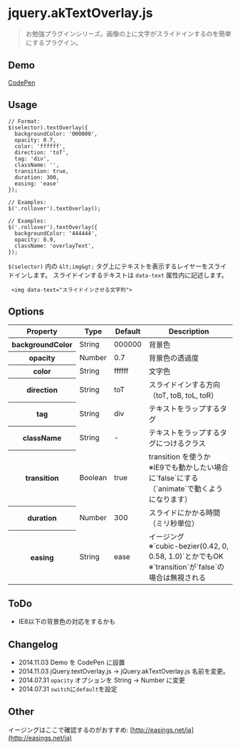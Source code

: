 # jquery.akTextOverlay.js

> お勉強プラグインシリーズ。画像の上に文字がスライドインするのを簡単にするプラグイン。


## Demo

[CodePen](http://codepen.io/akey/pen/dinbJ)


## Usage

    // Format:
    $(selector).textOverlay({
      backgroundColor: '000000',
      opacity: 0.7,
      color: 'ffffff',
      direction: 'toT',
      tag: 'div',
      className: '',
      transition: true,
      duration: 300,
      easing: 'ease'
    });

    // Examples:
    $('.rollover').textOverlay();

    // Examples:
    $('.rollover').textOverlay({
      backgroundColor: '444444',
      opacity: 0.9,
      className: 'overlayText',
    });

`$(selector)` 内の `&lt;img&gt;` タグ上にテキストを表示するレイヤーをスライドインします。
スライドインするテキストは `data-text` 属性内に記述します。

     <img data-text="スライドインさせる文字列">


## Options

<table>
  <thead>
    <tr>
       <th>Property</th>
       <th>Type</th>
       <th>Default</th>
       <th>Description</th>
     </tr>
  </thead>
  <tbody>
    <tr>
      <th>backgroundColor</th>
      <td>String</td>
      <td>000000</td>
      <td>背景色</td>
    </tr>
    <tr>
      <th>opacity</th>
      <td>Number</td>
      <td>0.7</td>
      <td>背景色の透過度</td>
    </tr>
    <tr>
      <th>color</th>
      <td>String</td>
      <td>ffffff</td>
      <td>文字色</td>
    </tr>
    <tr>
      <th>direction</th>
      <td>String</td>
      <td>toT</td>
      <td>スライドインする方向（toT, toB, toL, toR）</td>
    </tr>
    <tr>
      <th>tag</th>
      <td>String</td>
      <td>div</td>
      <td>テキストをラップするタグ</td>
    </tr>
    <tr>
      <th>className</th>
      <td>String</td>
      <td>-</td>
      <td>テキストをラップするタグにつけるクラス</td>
    </tr>
    <tr>
      <th>transition</th>
      <td>Boolean</td>
      <td>true</td>
      <td>transition を使うか<br>※IE9でも動かしたい場合に`false`にする（`animate`で動くようになります）</td>
    </tr>
    <tr>
      <th>duration</th>
      <td>Number</td>
      <td>300</td>
      <td>スライドにかかる時間（ミリ秒単位）</td>
    </tr>
    <tr>
      <th>easing</th>
      <td>String</td>
      <td>ease</td>
      <td>イージング<br>※`cubic-bezier(0.42, 0, 0.58, 1.0)`とかでもOK<br>※`transition`が`false`の場合は無視される</td>
    </tr>
  </tbody>
</table>


## ToDo

* IE8以下の背景色の対応をするかも


## Changelog

* 2014.11.03 Demo を CodePen に設置
* 2014.11.03 jQuery.textOverlay.js -> jQuery.akTextOverlay.js 名前を変更。
* 2014.07.31 `opacity` オプションを String -> Number に変更
* 2014.07.31 `switch`に`default`を設定


## Other

イージングはここで確認するのがおすすめ: [http://easings.net/ja](http://easings.net/ja)
